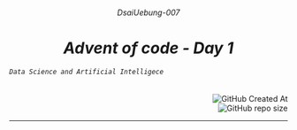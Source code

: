 ######  <p align="center"> DsaiUebung-007 </p>

# <div align="center" color="red"> ***Advent of code - Day 1*** </div>
###### <div align="left"> *`Data Science and Artificial Intelligece`* </div>
<div align="right">
  
![GitHub Created At](https://img.shields.io/github/created-at/IxI-Enki/DsaiUebung-007?style=plastic&labelColor=%23051&color=white)  
![GitHub repo size](https://img.shields.io/github/repo-size/IxI-Enki/DsaiUebung-007?style=plastic&labelColor=142&color=white)  

</div>

---

